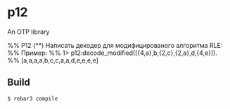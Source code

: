 p12
=====

An OTP library

%% P12 (**) Написать декодер для модифицированого алгоритма RLE:
%% Пример:
%% 1> p12:decode_modified([{4,a},b,{2,c},{2,a},d,{4,e}]).
%% [a,a,a,a,b,c,c,a,a,d,e,e,e,e]

Build
-----

    $ rebar3 compile
